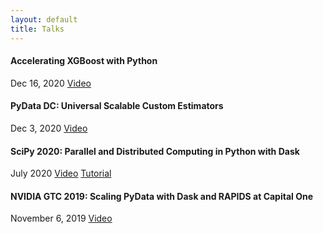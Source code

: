 ```yaml
---
layout: default
title: Talks
---
```


#### Accelerating XGBoost with Python

Dec 16, 2020 [Video](https://youtu.be/EzByVK_-nog)

#### PyData DC: Universal Scalable Custom Estimators

Dec 3, 2020 [Video](https://youtu.be/Fc5N5H2J3R4)

#### SciPy 2020: Parallel and Distributed Computing in Python with Dask
 
July 2020 [Video](https://youtu.be/EybGGLbLipI) [Tutorial](https://github.com/dask/dask-tutorial)

#### NVIDIA GTC 2019: Scaling PyData with Dask and RAPIDS at Capital One
November 6, 2019 [Video](https://developer.nvidia.com/gtc-dc/2019/video/dc91273-vid)

